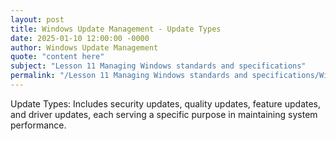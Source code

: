 ```yaml
---
layout: post
title: Windows Update Management - Update Types
date: 2025-01-10 12:00:00 -0000
author: Windows Update Management
quote: "content here"
subject: "Lesson 11 Managing Windows standards and specifications"
permalink: "/Lesson 11 Managing Windows standards and specifications/Windows Update Management/Windows Update Management - Update Types"
---
```


Update Types: Includes security updates, quality updates, feature updates, and driver updates, each serving a specific purpose in maintaining system performance.
